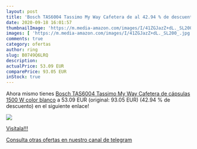```yaml
---
layout: post
title: 'Bosch TAS6004 Tassimo My Way Cafetera de al 42.94 % de descuento'
date: 2020-09-18 16:01:57
thumbnailImage: 'https://m.media-amazon.com/images/I/41ZGJazZ+dL._SL200_.jpg'
images: [ 'https://m.media-amazon.com/images/I/41ZGJazZ+dL._SL200_.jpg' ]
comments: true
category: ofertas
author: ring
slug: B0749Q6LRQ
description:
actualPrice: 53.09 EUR
comparePrice: 93.05 EUR
inStock: true
---
```


Ahora mismo tienes [Bosch TAS6004 Tassimo My Way Cafetera de cápsulas 1500 W  color blanco](https://www.amazon.com/dp/B0749Q6LRQ/?tag=redken08-20) a 53.09 EUR (original: 93.05 EUR) (42.94 %  de descuento) en el siguiente enlace!

[![](https://m.media-amazon.com/images/I/41ZGJazZ+dL._SL200_.jpg)](https://www.amazon.com/dp/B0749Q6LRQ/?tag=redken08-20)

[Visítala!!!](https://www.amazon.com/dp/B0749Q6LRQ/?tag=redken08-20)

[Consulta otras ofertas en nuestro canal de telegram](https://t.me/s/ofertas25)
